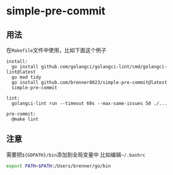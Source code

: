 # simple-pre-commit

## 用法

在`Makefile`文件中使用，比如下面这个例子
```
install:
  go install github.com/golangci/golangci-lint/cmd/golangci-lint@latest
  go mod tidy
  go install github.com/brenner8023/simple-pre-commit@latest
  simple-pre-commit

lint:
  golangci-lint run --timeout 60s --max-same-issues 50 ./...

pre-commit:
  @make lint
```

## 注意

需要把`${GOPATH}/bin`添加到全局变量中
比如编辑`~/.bashrc`
```bash
export PATH=$PATH:/Users/brenner/go/bin
```
